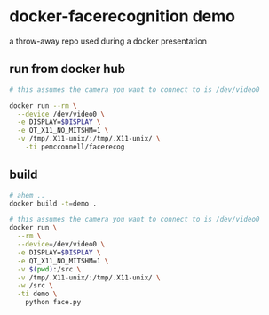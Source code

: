 docker-facerecognition demo
===========================

a throw-away repo used during a docker presentation

run from docker hub
-------------------

```sh
# this assumes the camera you want to connect to is /dev/video0

docker run --rm \
  --device /dev/video0 \
  -e DISPLAY=$DISPLAY \
  -e QT_X11_NO_MITSHM=1 \
  -v /tmp/.X11-unix/:/tmp/.X11-unix/ \
    -ti pemcconnell/facerecog
```

build
-----

```sh
# ahem ..
docker build -t=demo .

# this assumes the camera you want to connect to is /dev/video0
docker run \
  --rm \
  --device=/dev/video0 \
  -e DISPLAY=$DISPLAY \
  -e QT_X11_NO_MITSHM=1 \
  -v $(pwd):/src \
  -v /tmp/.X11-unix/:/tmp/.X11-unix/ \
  -w /src \
  -ti demo \
    python face.py
```
